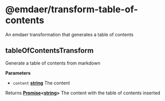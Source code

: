 <!--
  This file was generated by emdaer

  Its template can be found at .emdaer/README.emdaer.md
-->
<h1 id="-emdaer-transform-table-of-contents">@emdaer/transform-table-of-contents</h1>
<p>An emdaer transformation that generates a table of contents</p>
<!-- Generated by documentation.js. Update this documentation by updating the source code. -->
<h2 id="tableofcontentstransform">tableOfContentsTransform</h2>
<p>Generate a table of contents from markdown</p>
<p><strong>Parameters</strong></p>
<ul>
<li><code>content</code> <strong><a href="https://developer.mozilla.org/en-US/docs/Web/JavaScript/Reference/Global_Objects/String">string</a></strong> The content</li>
</ul>
<p>Returns <strong><a href="https://developer.mozilla.org/en-US/docs/Web/JavaScript/Reference/Global_Objects/Promise">Promise</a>&lt;<a href="https://developer.mozilla.org/en-US/docs/Web/JavaScript/Reference/Global_Objects/String">string</a>&gt;</strong> The content with the table of contents inserted</p>
